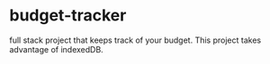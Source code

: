 # budget-tracker
full stack project that keeps track of your budget.  This project takes advantage of indexedDB.

